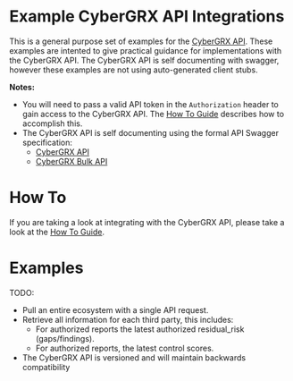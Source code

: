# Example CyberGRX API Integrations

This is a general purpose set of examples for the [CyberGRX API](https://api.cybergrx.com/v1/swagger/).  These examples are intented to give practical guidance for implementations with the CyberGRX API.  The CyberGRX API is self documenting with swagger, however these examples are not using auto-generated client stubs.

**Notes:**
- You will need to pass a valid API token in the `Authorization` header to gain access to the CyberGRX API.  The [How To Guide](./HOW-TO.md) describes how to accomplish this.
- The CyberGRX API is self documenting using the formal API Swagger specification:
  - [CyberGRX API](https://api.cybergrx.com/v1/swagger/)
  - [CyberGRX Bulk API](https://api.cybergrx.com/bulk-v1/swagger/)

# How To
If you are taking a look at integrating with the CyberGRX API, please take a look at the [How To Guide](./HOW-TO.md).

# Examples
TODO:
- Pull an entire ecosystem with a single API request.
- Retrieve all information for each third party, this includes:
  - For authorized reports the latest authorized residual_risk (gaps/findings).
  - For authorized reports, the latest control scores.
- The CyberGRX API is versioned and will maintain backwards compatibility

